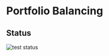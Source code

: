 # Portfolio Balancing

## Status

![test status](https://github.com/glongrais/Portfolio_Balancer/actions/workflows/tests.yaml/badge.svg)